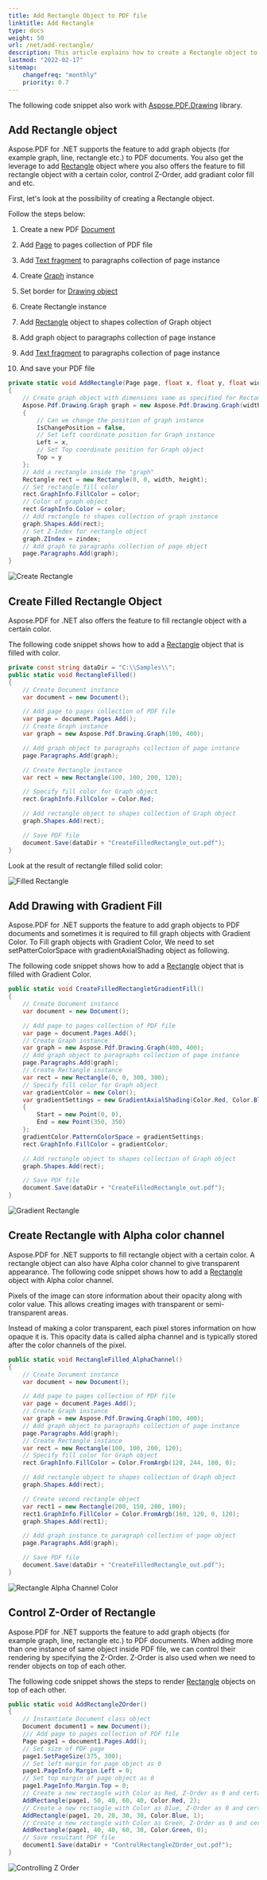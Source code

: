 ```yaml
---
title: Add Rectangle Object to PDF file
linktitle: Add Rectangle
type: docs
weight: 50
url: /net/add-rectangle/
description: This article explains how to create a Rectangle object to your PDF using Aspose.PDF for .NET.
lastmod: "2022-02-17"
sitemap:
    changefreq: "monthly"
    priority: 0.7
---
```

<script type="application/ld+json">
{
    "@context": "https://schema.org",
    "@type": "TechArticle",
    "headline": "Add Rectangle Object to PDF file",
    "alternativeHeadline": "How to create Rectangle Object in PDF file",
    "author": {
        "@type": "Person",
        "name":"Anastasiia Holub",
        "givenName": "Anastasiia",
        "familyName": "Holub",
        "url":"https://www.linkedin.com/in/anastasiia-holub-750430225/"
    },
    "genre": "pdf document generation",
    "keywords": "pdf, c#, rectangle in pdf",
    "wordcount": "302",
    "proficiencyLevel":"Beginner",
    "publisher": {
        "@type": "Organization",
        "name": "Aspose.PDF Doc Team",
        "url": "https://products.aspose.com/pdf",
        "logo": "https://www.aspose.cloud/templates/aspose/img/products/pdf/aspose_pdf-for-net.svg",
        "alternateName": "Aspose",
        "sameAs": [
            "https://facebook.com/aspose.pdf/",
            "https://twitter.com/asposepdf",
            "https://www.youtube.com/channel/UCmV9sEg_QWYPi6BJJs7ELOg/featured",
            "https://www.linkedin.com/company/aspose",
            "https://stackoverflow.com/questions/tagged/aspose",
            "https://aspose.quora.com/",
            "https://aspose.github.io/"
        ],
        "contactPoint": [
            {
                "@type": "ContactPoint",
                "telephone": "+1 903 306 1676",
                "contactType": "sales",
                "areaServed": "US",
                "availableLanguage": "en"
            },
            {
                "@type": "ContactPoint",
                "telephone": "+44 141 628 8900",
                "contactType": "sales",
                "areaServed": "GB",
                "availableLanguage": "en"
            },
            {
                "@type": "ContactPoint",
                "telephone": "+61 2 8006 6987",
                "contactType": "sales",
                "areaServed": "AU",
                "availableLanguage": "en"
            }
        ]
    },
    "url": "/net/add-rectangle/",
    "mainEntityOfPage": {
        "@type": "WebPage",
        "@id": "/net/add-rectangle/"
    },
    "dateModified": "2022-02-04",
    "description": "This article explains how to create a Rectangle object to your PDF using Aspose.PDF for .NET."
}
</script>

The following code snippet also work with [Aspose.PDF.Drawing](/pdf/net/drawing/) library.

## Add Rectangle object

Aspose.PDF for .NET supports the feature to add graph objects (for example graph, line, rectangle etc.) to PDF documents. You also get the leverage to add [Rectangle](https://reference.aspose.com/pdf/net/aspose.pdf.drawing/rectangle) object where you also offers the feature to fill rectangle object with a certain color, control Z-Order, add gradiant color fill and etc.

First, let's look at the possibility of creating a Rectangle object.

Follow the steps below:

1. Create a new PDF [Document](https://reference.aspose.com/pdf/net/aspose.pdf/document)

1. Add [Page](https://reference.aspose.com/pdf/net/aspose.pdf/page) to pages collection of PDF file

1. Add [Text fragment](https://reference.aspose.com/pdf/net/aspose.pdf/texfragment) to paragraphs collection of page instance

1. Create [Graph](https://reference.aspose.com/pdf/net/aspose.pdf.drawing/graph) instance

1. Set border for [Drawing object](https://reference.aspose.com/pdf/net/aspose.pdf.drawing)

1. Create Rectangle instance

1. Add [Rectangle](https://reference.aspose.com/pdf/net/aspose.pdf.drawing/rectangle) object to shapes collection of Graph object

1. Add graph object to paragraphs collection of page instance

1. Add [Text fragment](https://reference.aspose.com/pdf/net/aspose.pdf/texfragment) to paragraphs collection of page instance

1. And save your PDF file

```csharp
private static void AddRectangle(Page page, float x, float y, float width, float height, Color color, int zindex)
{
    // Create graph object with dimensions same as specified for Rectangle object
    Aspose.Pdf.Drawing.Graph graph = new Aspose.Pdf.Drawing.Graph(width, height)
    {
        // Can we change the position of graph instance
        IsChangePosition = false,
        // Set Left coordinate position for Graph instance
        Left = x,
        // Set Top coordinate position for Graph object
        Top = y
    };
    // Add a rectangle inside the "graph"
    Rectangle rect = new Rectangle(0, 0, width, height);
    // Set rectangle fill color
    rect.GraphInfo.FillColor = color;
    // Color of graph object
    rect.GraphInfo.Color = color;
    // Add rectangle to shapes collection of graph instance
    graph.Shapes.Add(rect);
    // Set Z-Index for rectangle object
    graph.ZIndex = zindex;
    // Add graph to paragraphs collection of page object
    page.Paragraphs.Add(graph);
}
```

![Create Rectangle](create_rectangle.png)

## Create Filled Rectangle Object

Aspose.PDF for .NET also offers the feature to fill rectangle object with a certain color.

The following code snippet shows how to add a [Rectangle](https://reference.aspose.com/pdf/net/aspose.pdf.drawing/rectangle) object that is filled with color.

```csharp
private const string dataDir = "C:\\Samples\\";
public static void RectangleFilled()
{
    // Create Document instance
    var document = new Document();

    // Add page to pages collection of PDF file
    var page = document.Pages.Add();
    // Create Graph instance
    var graph = new Aspose.Pdf.Drawing.Graph(100, 400);

    // Add graph object to paragraphs collection of page instance
    page.Paragraphs.Add(graph);

    // Create Rectangle instance
    var rect = new Rectangle(100, 100, 200, 120);

    // Specify fill color for Graph object
    rect.GraphInfo.FillColor = Color.Red;

    // Add rectangle object to shapes collection of Graph object
    graph.Shapes.Add(rect);

    // Save PDF file
    document.Save(dataDir + "CreateFilledRectangle_out.pdf");
}
```

Look at the result of rectangle filled solid color:

![Filled Rectangle](fill_rectangle.png)

## Add Drawing with Gradient Fill

Aspose.PDF for .NET supports the feature to add graph objects to PDF documents and sometimes it is required to fill graph objects with Gradient Color. To Fill graph objects with Gradient Color, We need to set setPatterColorSpace with gradientAxialShading object as following.

The following code snippet shows how to add a [Rectangle](https://reference.aspose.com/pdf/net/aspose.pdf.drawing/rectangle) object that is filled with Gradient Color.

```csharp
public static void CreateFilledRectangletGradientFill()
{
    // Create Document instance
    var document = new Document();

    // Add page to pages collection of PDF file
    var page = document.Pages.Add();
    // Create Graph instance
    var graph = new Aspose.Pdf.Drawing.Graph(400, 400);
    // Add graph object to paragraphs collection of page instance
    page.Paragraphs.Add(graph);
    // Create Rectangle instance
    var rect = new Rectangle(0, 0, 300, 300);
    // Specify fill color for Graph object
    var gradientColor = new Color();
    var gradientSettings = new GradientAxialShading(Color.Red, Color.Blue)
    {
        Start = new Point(0, 0),
        End = new Point(350, 350)
    };
    gradientColor.PatternColorSpace = gradientSettings;
    rect.GraphInfo.FillColor = gradientColor;

    // Add rectangle object to shapes collection of Graph object
    graph.Shapes.Add(rect);

    // Save PDF file
    document.Save(dataDir + "CreateFilledRectangle_out.pdf");
}
```

![Gradient Rectangle](gradient.png)

## Create Rectangle with Alpha color channel

Aspose.PDF for .NET supports to fill rectangle object with a certain color. A rectangle object can also have Alpha color channel to give transparent appearance. The following code snippet shows how to add a [Rectangle](https://reference.aspose.com/pdf/net/aspose.pdf.drawing/rectangle) object with Alpha color channel.

Pixels of the image can store information about their opacity along with color value. This allows creating images with transparent or semi-transparent areas.

Instead of making a color transparent, each pixel stores information on how opaque it is. This opacity data is called alpha channel and is typically stored after the color channels of the pixel.

```csharp
public static void RectangleFilled_AlphaChannel()
{
    // Create Document instance
    var document = new Document();

    // Add page to pages collection of PDF file
    var page = document.Pages.Add();
    // Create Graph instance
    var graph = new Aspose.Pdf.Drawing.Graph(100, 400);
    // Add graph object to paragraphs collection of page instance
    page.Paragraphs.Add(graph);
    // Create Rectangle instance
    var rect = new Rectangle(100, 100, 200, 120);
    // Specify fill color for Graph object
    rect.GraphInfo.FillColor = Color.FromArgb(128, 244, 180, 0);

    // Add rectangle object to shapes collection of Graph object
    graph.Shapes.Add(rect);

    // Create second rectangle object
    var rect1 = new Rectangle(200, 150, 200, 100);
    rect1.GraphInfo.FillColor = Color.FromArgb(160, 120, 0, 120);
    graph.Shapes.Add(rect1);

    // Add graph instance to paragraph collection of page object
    page.Paragraphs.Add(graph);

    // Save PDF file
    document.Save(dataDir + "CreateFilledRectangle_out.pdf");
}
```

![Rectangle Alpha Channel Color](rectangle_color.png)

## Control Z-Order of Rectangle

Aspose.PDF for .NET supports the feature to add graph objects (for example graph, line, rectangle etc.) to PDF documents. When adding more than one instance of same object inside PDF file, we can control their rendering by specifying the Z-Order. Z-Order is also used when we need to render objects on top of each other.

The following code snippet shows the steps to render [Rectangle](https://reference.aspose.com/pdf/net/aspose.pdf.drawing/rectangle) objects on top of each other.

```csharp
public static void AddRectangleZOrder()
{
    // Instantiate Document class object
    Document document1 = new Document();
    /// Add page to pages collection of PDF file
    Page page1 = document1.Pages.Add();
    // Set size of PDF page
    page1.SetPageSize(375, 300);
    // Set left margin for page object as 0
    page1.PageInfo.Margin.Left = 0;
    // Set top margin of page object as 0
    page1.PageInfo.Margin.Top = 0;
    // Create a new rectangle with Color as Red, Z-Order as 0 and certain dimensions
    AddRectangle(page1, 50, 40, 60, 40, Color.Red, 2);
    // Create a new rectangle with Color as Blue, Z-Order as 0 and certain dimensions
    AddRectangle(page1, 20, 20, 30, 30, Color.Blue, 1);
    // Create a new rectangle with Color as Green, Z-Order as 0 and certain dimensions
    AddRectangle(page1, 40, 40, 60, 30, Color.Green, 0);
    // Save resultant PDF file
    document1.Save(dataDir + "ControlRectangleZOrder_out.pdf");
}
```

![Controlling Z Order](control.png)

<script type="application/ld+json">
{
    "@context": "http://schema.org",
    "@type": "SoftwareApplication",
    "name": "Aspose.PDF for .NET Library",
    "image": "https://www.aspose.cloud/templates/aspose/img/products/pdf/aspose_pdf-for-net.svg",
    "url": "https://www.aspose.com/",
    "publisher": {
        "@type": "Organization",
        "name": "Aspose.PDF",
        "url": "https://products.aspose.com/pdf",
        "logo": "https://www.aspose.cloud/templates/aspose/img/products/pdf/aspose_pdf-for-net.svg",
        "alternateName": "Aspose",
        "sameAs": [
            "https://facebook.com/aspose.pdf/",
            "https://twitter.com/asposepdf",
            "https://www.youtube.com/channel/UCmV9sEg_QWYPi6BJJs7ELOg/featured",
            "https://www.linkedin.com/company/aspose",
            "https://stackoverflow.com/questions/tagged/aspose",
            "https://aspose.quora.com/",
            "https://aspose.github.io/"
        ],
        "contactPoint": [
            {
                "@type": "ContactPoint",
                "telephone": "+1 903 306 1676",
                "contactType": "sales",
                "areaServed": "US",
                "availableLanguage": "en"
            },
            {
                "@type": "ContactPoint",
                "telephone": "+44 141 628 8900",
                "contactType": "sales",
                "areaServed": "GB",
                "availableLanguage": "en"
            },
            {
                "@type": "ContactPoint",
                "telephone": "+61 2 8006 6987",
                "contactType": "sales",
                "areaServed": "AU",
                "availableLanguage": "en"
            }
        ]
    },
    "offers": {
        "@type": "Offer",
        "price": "1199",
        "priceCurrency": "USD"
    },
    "applicationCategory": "PDF Manipulation Library for .NET",
    "downloadUrl": "https://www.nuget.org/packages/Aspose.PDF/",
    "operatingSystem": "Windows, MacOS, Linux",
    "screenshot": "https://docs.aspose.com/pdf/net/create-pdf-document/screenshot.png",
    "softwareVersion": "2022.1",
    "aggregateRating": {
        "@type": "AggregateRating",
        "ratingValue": "5",
        "ratingCount": "16"
    }
}
</script>
